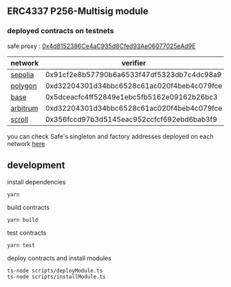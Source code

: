 ## ERC4337 P256-Multisig module

### deployed contracts on testnets

safe proxy : [0x4d8152386Ce4aC935d8Cfed93Ae06077025eAd9E](https://sepolia.etherscan.io/address/0x4d8152386ce4ac935d8cfed93ae06077025ead9e#code)

| network                                   | verifier                                   | module                                     |
| ----------------------------------------- | ------------------------------------------ | ------------------------------------------ |
| [sepolia](https://sepolia.etherscan.io/)  | 0x91cf2e8b57790b6a6533f47df5323db7c4dc98a9 | 0x082964A9C93d8261e7a34cEfAA11d0FdA0fedC15 |
| [polygon](https://amoy.polygonscan.com/)  | 0xd32204301d34bbc6528c61ac020f4beb4c079fce | 0x5dceacfc4ff52849e1ebc5fb5162e09162b26bc3 |
| [base](https://sepolia.basescan.org/)     | 0x5dceacfc4ff52849e1ebc5fb5162e09162b26bc3 | 0xb60d7f7ec0a92da8deb34e8255c31ace45faedf4 |
| [arbitrum](https://sepolia.arbiscan.io/)  | 0xd32204301d34bbc6528c61ac020f4beb4c079fce | 0x5dceacfc4ff52849e1ebc5fb5162e09162b26bc3 |
| [scroll](https://sepolia.scrollscan.dev/) | 0x356fccd97b3d5145eac952ccfcf692ebd6bab3f9 | 0xdd778234147cd03c20e9ad4d236a57674bd8ece8 |

you can check Safe's singleton and factory addresses deployed on each network [here](https://github.com/safe-global/safe-deployments)

## development

install dependencies

```shell
yarn
```

build contracts

```shell
yarn build
```

test contracts

```shell
yarn test
```

deploy contracts and install modules

```shell
ts-node scripts/deployModule.ts
ts-node scripts/installModule.ts
```
